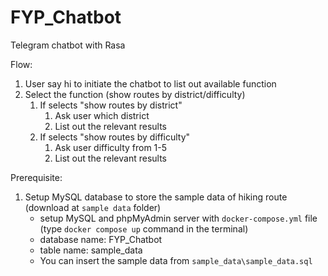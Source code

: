 # FYP_Chatbot
Telegram chatbot with Rasa

Flow:
1. User say hi to initiate the chatbot to list out available function
2. Select the function (show routes by district/difficulty)
    1. If selects "show routes by district"
        1. Ask user which district
        2. List out the relevant results
    2. If selects "show routes by difficulty"
        1. Ask user difficulty from 1-5
        2. List out the relevant results

Prerequisite:
1. Setup MySQL database to store the sample data of hiking route (download at `sample data` folder)
    - setup MySQL and phpMyAdmin server with `docker-compose.yml` file (type `docker compose up` command in the terminal)
    - database name: FYP_Chatbot
    - table name: sample_data
    - You can insert the sample data from `sample_data\sample_data.sql`
